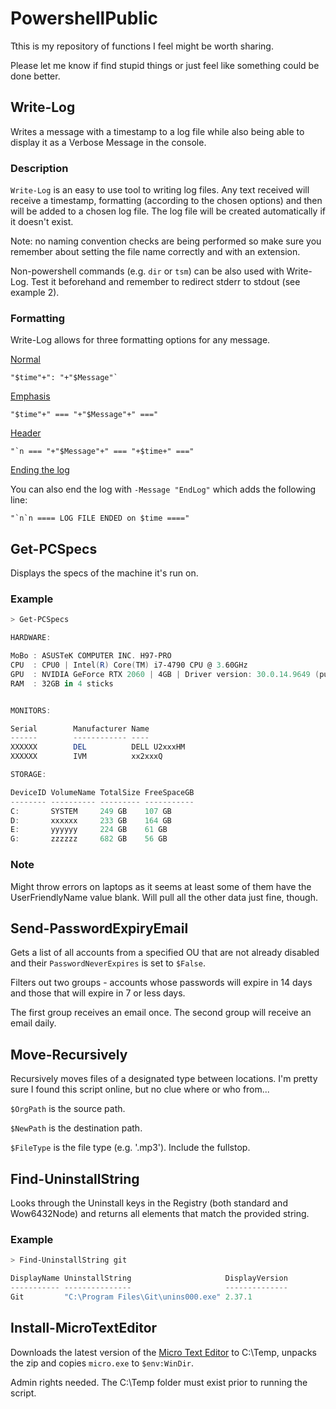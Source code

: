 # PowershellPublic

Tthis is my repository of functions I feel might be worth sharing.

Please let me know if find stupid things or just feel like something could be done better.

## Write-Log
Writes a message with a timestamp to a log file while also being able to display it as a Verbose Message in the console.
### Description
`Write-Log` is an easy to use tool to writing log files. Any text received will receive a timestamp, formatting (according to the chosen options) and then will be added to a chosen log file.
The log file will be created automatically if it doesn't exist.

Note: no naming convention checks are being performed so make sure you remember about setting the file name correctly and with an extension.

Non-powershell commands (e.g. `dir` or `tsm`) can be also used with Write-Log. Test it beforehand and remember to redirect stderr to stdout (see example 2).

### Formatting

Write-Log allows for three formatting options for any message.

<ins>Normal</ins>

```
"$time"+": "+"$Message"`
```

<ins>Emphasis</ins>

```
"$time"+" === "+"$Message"+" ==="
```

<ins>Header</ins>

```
"`n === "+"$Message"+" === "+$time+" ==="
```

<ins>Ending the log</ins>

You can also end the log with `-Message "EndLog"` which adds the following line:
```
"`n`n ==== LOG FILE ENDED on $time ===="
```

## Get-PCSpecs

Displays the specs of the machine it's run on.

### Example

```powershell
> Get-PCSpecs

HARDWARE:

MoBo : ASUSTeK COMPUTER INC. H97-PRO
CPU  : CPU0 | Intel(R) Core(TM) i7-4790 CPU @ 3.60GHz
GPU  : NVIDIA GeForce RTX 2060 | 4GB | Driver version: 30.0.14.9649 (published date: 10/20/2021 02:00:00)
RAM  : 32GB in 4 sticks


MONITORS:

Serial        Manufacturer Name
------        ------------ ----
XXXXXX        DEL          DELL U2xxxHM
XXXXXX        IVM          xx2xxxQ

STORAGE:

DeviceID VolumeName TotalSize FreeSpaceGB
-------- ---------- --------- -----------
C:       SYSTEM     249 GB    107 GB
D:       xxxxxx     233 GB    164 GB
E:       yyyyyy     224 GB    61 GB
G:       zzzzzz     682 GB    56 GB
```

### Note

Might throw errors on laptops as it seems at least some of them have the UserFriendlyName value blank. Will pull all the other data just fine, though.

## Send-PasswordExpiryEmail

Gets a list of all accounts from a specified OU that are not already disabled and their `PasswordNeverExpires` is set to `$False`.

Filters out two groups - accounts whose passwords will expire in 14 days and those that will expire in 7 or less days.

The first group receives an email once. The second group will receive an email daily.

## Move-Recursively

Recursively moves files of a designated type between locations. I'm pretty sure I found this script online, but no clue where or who from...

`$OrgPath` is the source path.

`$NewPath` is the destination path.

`$FileType` is the file type (e.g. '.mp3'). Include the fullstop.

## Find-UninstallString

Looks through the Uninstall keys in the Registry (both standard and Wow6432Node) and returns all elements that match the provided string.

### Example

```powershell
> Find-UninstallString git

DisplayName UninstallString                     DisplayVersion
----------- ---------------                     --------------
Git         "C:\Program Files\Git\unins000.exe" 2.37.1
```

## Install-MicroTextEditor

Downloads the latest version of the [Micro Text Editor](https://github.com/zyedidia/micro/blob/master/README.md) to C:\Temp, unpacks the zip and copies `micro.exe` to `$env:WinDir`.

Admin rights needed. The C:\Temp folder must exist prior to running the script.